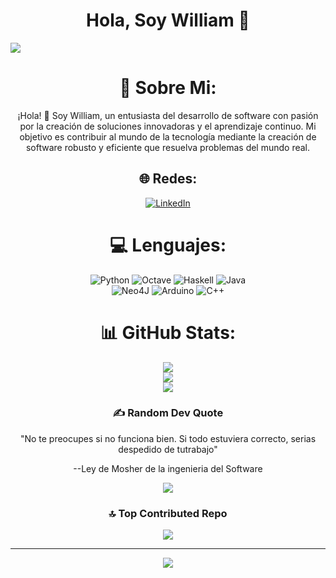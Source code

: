<div align="center">
<h1 aling="center">Hola, Soy William 👋 </h1>
</div>
<img src="https://d2a5isokysfowx.cloudfront.net/wp-content/uploads/2022/03/que-se-necesita-estudiar-para-ser-programador-scaled.jpg">
<div align="center">

# 💫 Sobre Mi:
¡Hola! 👋 Soy William, un entusiasta del desarrollo de software con pasión por la creación de soluciones innovadoras y el aprendizaje continuo. Mi objetivo es contribuir al mundo de la tecnología mediante la creación de software robusto y eficiente que resuelva problemas del mundo real.

## 🌐 Redes:
[![LinkedIn](https://img.shields.io/badge/LinkedIn-%230077B5.svg?logo=linkedin&logoColor=white)](https://linkedin.com/in/miranda-william) 

# 💻 Lenguajes:
![Python](https://img.shields.io/badge/python-3670A0?style=for-the-badge&logo=python&logoColor=ffdd54) 
![Octave](https://img.shields.io/badge/OCTAVE-darkblue?style=for-the-badge&logo=octave&logoColor=fcd683) 
![Haskell](https://img.shields.io/badge/Haskell-5e5086?style=for-the-badge&logo=haskell&logoColor=white) 
![Java](https://img.shields.io/badge/java-%23ED8B00.svg?style=for-the-badge&logo=openjdk&logoColor=white)  
![Neo4J](https://img.shields.io/badge/Neo4j-008CC1?style=for-the-badge&logo=neo4j&logoColor=white) 
![Arduino](https://img.shields.io/badge/-Arduino-00979D?style=for-the-badge&logo=Arduino&logoColor=white)
![C++](https://img.shields.io/badge/c++-%2300599C.svg?style=for-the-badge&logo=c%2B%2B&logoColor=white) 

# 📊 GitHub Stats:
![](https://github-readme-stats.vercel.app/api?username=WillHelm696&theme=city_light&hide_border=false&include_all_commits=false&count_private=false)<br/>
![](https://github-readme-streak-stats.herokuapp.com/?user=WillHelm696&theme=city_light&hide_border=false)<br/>
![](https://github-readme-stats.vercel.app/api/top-langs/?username=WillHelm696&theme=city_light&hide_border=false&include_all_commits=false&count_private=false&layout=compact)

### ✍️ Random Dev Quote

"No te preocupes si no funciona bien. Si todo estuviera correcto, serias despedido de tutrabajo"

--Ley de Mosher de la ingenieria del Software 

![](https://quotes-github-readme.vercel.app/api?type=horizontal&theme=light)

### 🔝 Top Contributed Repo
![](https://github-contributor-stats.vercel.app/api?username=WillHelm696&limit=5&theme=dark_dimmed&combine_all_yearly_contributions=true)

---
[![](https://visitcount.itsvg.in/api?id=WillHelm696&icon=0&color=0)](https://visitcount.itsvg.in)


<!-- Proudly created with GPRM ( https://gprm.itsvg.in ) -->
<!--
**WillHelm696/WillHelm696** is a ✨ _special_ ✨ repository because its `README.md` (this file) appears on your GitHub profile.

Here are some ideas to get you started:

- 🔭 I’m currently working on ...
- 🌱 I’m currently learning ...
- 👯 I’m looking to collaborate on ...
- 🤔 I’m looking for help with ...
- 💬 Ask me about ...
- 📫 How to reach me: ...
- 😄 Pronouns: ...
- ⚡ Fun fact: ...
-->
